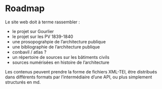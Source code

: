 # Roadmap
Le site web doit à terme rassembler :
- le projet sur Gourlier
- le projet sur les PV 1839-1840
- une prosopograhpie de l’architecture publique
- une bibliographie de l’architecture publique
- conbavil / atlas ?
- un répertoire de sources sur les bâtiments civils
- sources numérisées en histoire de l’architecture

Les contenus peuvent prendre la forme de fichiers XML-TEI, être distribués dans différents formats par l’intermédiaire d’une API, ou plus simplement structurés en md.


